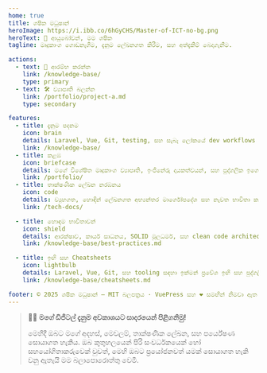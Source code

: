 ```yaml
---
home: true
title: ශෂික මධුෂාන්
heroImage: https://i.ibb.co/6hGyCHS/Master-of-ICT-no-bg.png
heroText: 👋 ආයුබෝවන්, මම ශෂික
tagline: මෘදුකාංග ගොඩනැගීම, දැනුම ලේඛනගත කිරීම, සහ අත්දැකීම් බෙදාගැනීම.

actions:
  - text: 🚀 ආරම්භ කරන්න
    link: /knowledge-base/
    type: primary
  - text: 🛠 ව්‍යාපෘති බලන්න
    link: /portfolio/project-a.md
    type: secondary

features:
  - title: දැනුම පදනම
    icon: brain
    details: Laravel, Vue, Git, testing, සහ සැබෑ ලෝකයේ dev workflows පිළිබඳ ප්‍රායෝගික තොරතුරු සොයා ගන්න.
    link: /knowledge-base/
  - title: කළඹ
    icon: briefcase
    details: මගේ විශේෂිත මෘදුකාංග ව්‍යාපෘති, ඉංජිනේරු දායකත්වයන්, සහ පුද්ගලික ඉගෙනුම් ගමන ගවේෂණය කරන්න.
    link: /portfolio/
  - title: තාක්ෂණික ලේඛන නරඹනය
    icon: code
    details: ව්‍යුහගත, හොඳින් ලේඛනගත අභ්‍යන්තර මාර්ගෝපදේශ සහ නැවත භාවිතා කළ හැකි විමර්ශන ද්‍රව්‍ය බලන්න.
    link: /tech-docs/

  - title: හොඳම භාවිතාවන්
    icon: shield
    details: ආරක්ෂාව, කාර්ය සාධනය, SOLID මූලධර්ම, සහ clean code architecture පිළිබඳ සටහන්.
    link: /knowledge-base/best-practices.md

  - title: ඉඟි සහ Cheatsheets
    icon: lightbulb
    details: Laravel, Vue, Git, සහ tooling සඳහා ඉක්මන් ප්‍රවේශ ඉඟි සහ පුද්ගලික cheatsheets.
    link: /knowledge-base/cheatsheets.md

footer: © 2025 ශෂික මධුෂාන් — MIT බලපත්‍රය · VuePress සහ ❤️ සමඟින් නිමවා ඇත
---
```


> 🧑‍💻 **මගේ ඩිජිටල් දැනුම අවකාශයට සාදරයෙන් පිළිගනිමු!**
>
> මෙහිදී ඔබට මගේ අදහස්, මෙවලම්, තාක්ෂණික ලේඛන, සහ පර්යේෂණ සොයාගත හැකිය. ඔබ කුතුහලයෙන් පිරි සංවර්ධකයෙක් හෝ සහයෝගිතාකරුවෙක් වුවත්, මෙහි ඔබට ප්‍රයෝජනවත් යමක් සොයාගත හැකි වනු ඇතැයි මම බලාපොරොත්තු වෙමි.